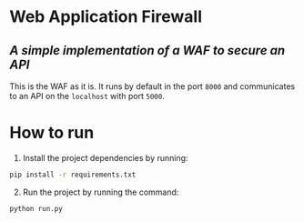 # Web Application Firewall
## _A simple implementation of a WAF to secure an API_

This is the WAF as it is. It runs by default in the port `8000` and communicates to an API on the `localhost` with port `5000`.


# How to run

1. Install the project dependencies by running:
```sh
pip install -r requirements.txt
```

2. Run the project by running the command:
```sh
python run.py
```
